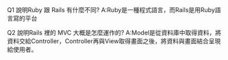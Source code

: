 Q1 說明Ruby 跟 Rails 有什麼不同?
A:Ruby是一種程式語言，而Rails是用Ruby語言寫的平台

Q2 說明Rails 裡的 MVC 大概是怎麼運作的?
A:Model是從資料庫中取得資料，將資料交給Controller，Controller再與View取得畫面之後，將資料與畫面結合呈現給使用者。

